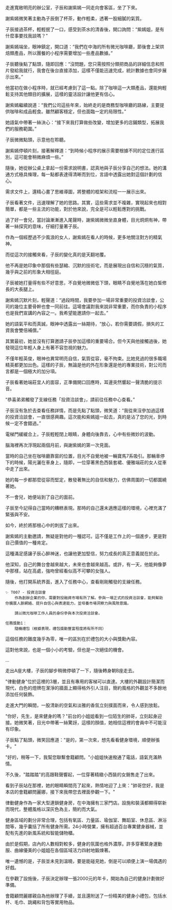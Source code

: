 走進寬敞明亮的辦公室，子辰和謝紫嫣一同走向會客區，坐了下來。

謝紫嫣微笑著主動為子辰倒了杯茶，動作輕柔，透著一股細膩的氣質。

子辰接過茶杯，輕輕抿了一口，感受到茶水的清香後，開口詢問：“紫嫣姐，是有什麼事要找我談嗎？”

謝紫嫣端坐，眼神鎮定，開口道：“我們在中海的所有微光咖啡廳，節後會上架烘焙類產品，所以團餐的小程序需要增加一些產品數據。”

子辰聽後點了點頭，隨即回應：“沒問題，您只需按照分類把商品的詳細信息和照片發給我就行，我會在後台直接添加，這樣不僅能迅速完成，統計數據也會同步展示出來。”

他當初在做小程序時，就已經考慮到了這一點。除了咖啡這一大類產品，還能夠輕鬆支持其他類目的擴展，這樣的靈活設計讓他更有信心。

謝紫嫣繼續說道：“我們公司這些年來，始終走的是商務型咖啡廳的路線，主要提供咖啡和成品輕食。雖然顧客穩定，但也面臨一定的局限性。”

她語氣中帶著一絲決心：“接下來我打算做些改變，增加更多的店鋪類型，拓展我們的服務範圍。”

子辰微微點頭，示意他在聆聽。

謝紫嫣停頓片刻，接著解釋道：“到時候小程序的展示需要根據不同的定位進行區別，這可能會稍微麻煩一些。”

隨後，她從辦公桌上拿起一份需求說明書，認真地與子辰分享自己的想法。她的溝通方式極具條理，每一點都表達得清晰而到位，言語中透露出她對這個計劃的信心。

需求文件上，還精心畫了思維導圖，將整體的框架和流程一一展示出來。

子辰看著文件，迅速理解了她的思路。其實，這些需求並不複雜，實現起來也相對簡單，都是一些主流的功能，對於他來說，完全是可以輕鬆應對的挑戰。

過了好一會兒，當討論漸漸進入尾聲時，謝紫嫣微微坐直身體，目光炯炯有神，帶著一絲探究的意味，仔細打量著子辰。

作為一個經歷過不少風浪的女人，謝紫嫣在看人的時候，更多地關注對方的精氣神。

而從這次的接觸來看，子辰的變化真的是天翻地覆。

他不再是她印象中那個有些瑟縮、沉默的技術宅，而是展現出自信和沉穩的氣質，幾乎與之前的形象大相徑庭。

子辰被她打量得有些不好意思，不自覺地微微低下頭，眼睛不自覺地落在她白皙修長的大長腿上。

謝紫嫣沉默片刻，輕聲道：“過段時間，我要參加一場非常重要的投資洽談會，公司的幾位主要骨幹也會一同前往。這場會議對我來說非常重要，而你負責的小程序也是我們宣講的內容之一。我希望能邀請你一起去。”

她的語氣平和而真誠，眼神中透露出一絲期待，“放心，若你需要請假，損失的工資我會雙倍補償。”

其實最初，她並沒有打算邀請子辰參加這樣的重要場合。但今天與他接觸過後，她發現這位年輕人身上有著不容忽視的魅力。

不僅年輕英俊，眼神也異常明亮自信，氣質從容，毫不拘束。比她見過的很多職場精英都更加出色。這樣的子辰，無論是他的外在形象還是他的專業技術，對公司而言都是一個極大的加分項。

子辰看著她端莊宜人的面容，正準備開口回應時，耳邊突然響起一聲清脆的提示音。

“恭喜弟弟觸發了支線任務「投資洽談會」，請前往任務中心查看。”

子辰沒有急於去查看任務詳情，而是先點了點頭，微笑道：“我從來沒參加過這樣的投資洽談會，一直很感興趣。這次能和紫嫣姐一起去，真的是沾了您的光，到時候一定不會錯過。”

電梯門緩緩合上，子辰輕輕閉上眼睛，身體向後靠去，心中有些微妙的波動。

腦海裡再次浮現起兩個月前，與謝紫嫣的第一次見面。

當時的自己坐在咖啡廳靠窗的位置，目光不自覺地被一輛寶馬7系吸引。那輛車停下的時候，陽光灑在車身上，隨即，一位穿著黑色西裝套裙、優雅端莊的女人從車中走了出來。

她的每一步都那麼從容而堅定，散發著無比的自信和魅力，仿佛周圍的一切都圍繞著她。

不一會兒，她便站到了自己的面前。

子辰至今記得自己當時的糟糕表現。那時的自己還未適應這樣的環境，心裡充滿了緊張與不安。

如今，終於將那根心中的刺拔了出來。

謝紫嫣的主動邀請，無疑是對他的一種認可。這不僅是工作上的一個進步，更是對自己價值的一種肯定。

這種滿足感讓子辰心醉神迷，也讓他更加堅信，努力成長的真正意義就在於此。

他深知，自己的舞台會越來越大，未來也會越來越高。或許，有一天，他能夠像夢中那樣，站在高處，強吻曾經看似高不可攀的女強人。

隨後，他打開系統界面，進入了任務中心，查看剛剛觸發的支線任務。

```
✨ T007 - 投資洽談會
	作為創辦企業的你，需要對投融資市場有所了解。參與一場正式的投資洽談會，能夠幫助你擴展人脈網絡、提升自信心與表達能力，並培養市場洞察力與風險意識。

	請以微光咖啡工作人員的身份參與本次投資洽談會。

任務獎勳1：
	隨機禮包（根據表現，禮包獎勳豐富程度將有所不同）
```

這個任務的難度幾乎為零，唯一的區別在於禮包的大小與獎勳內容。

這對他來說，也是一個小小的考驗，但也是一次絕佳的機會。

...

走出A座大樓，子辰的腳步稍微停頓了一下，隨後轉身朝B座走去。

"律動健身"位於這裡的3層，並且有專用的客梯可以直達。大樓的外觀設計簡潔而現代，白色的燈牌在潔淨的牆面上顯得格外引人注目，簡約風格的外觀並不多餘地添加任何裝飾。

走進大門的瞬間，一股清新的空氣和淡雅的香氛立刻撲面而來，令人感到放鬆。

"你好，先生，是來健身的嗎？"前台的小姐姐看到一位陌生的帥哥，立刻起身迎接。她微笑著，目光中帶著一絲驚訝，這樣的顏值，她相信這裡的會員中不可能沒有印象。

子辰點了點頭，微笑回應道："是的，第一次來，想先看看健身環境，順便辦張卡。"

"好的，稍等一下，我幫您聯繫會籍顧問。"小姐姐快速撥通了電話，語氣充滿熱情。

不久後，"踏踏踏"的高跟鞋聲響起，一位穿著精緻小西裝的女銷售走了出來。

看到子辰站在那裡，她的眼睛瞬間亮了起來，熱情地迎了上來："帥哥您好，我是本店的會籍顧問麗娜，接下來我帶您去裡面參觀一下。"

律動健身作為一家大型連鎖健身房，在中海擁有三家門店。設施和裝潢都顯得崭新而現代，整體風格以深灰色為主，簡約而大氣。

健身區域的劃分非常合理，包括有氧區、力量區、瑜伽室、舞蹈室、休息區、淋浴間等，幾乎囊括了所有健身所需。24小時營業，擁有超過百台專業健身器械，並配有先進的新風系統和智能儲物櫃。

由於是假期，店內的人數相對較多，健身的氛圍也格外濃厚。許多穿著緊身運動服、曲線優美的小姐姐在各個區域活力四射地鍛煉著。

唯一遺憾的是，子辰並未見到溫曉，要是能碰見她，倒是可以順便上演一場偶遇的好戲。

在參觀了設施後，子辰決定辦理一張2000元的年卡，開始為自己的健身計劃做好準備。

會籍顧問麗娜親自為他辦理了手續，並且還附送了一份精美的健身小禮包，包括水杯、毛巾、跳繩和背包等實用物品。